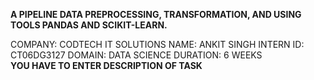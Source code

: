 **A PIPELINE DATA
 PREPROCESSING, TRANSFORMATION, AND USING TOOLS PANDAS AND
 SCIKIT-LEARN.**

 COMPANY: CODTECH IT SOLUTIONS
 NAME: ANKIT SINGH
 INTERN ID: CT06DG3127
 DOMAIN: DATA SCIENCE
 DURATION: 6 WEEKS               
 **YOU HAVE TO ENTER DESCRIPTION OF TASK**
